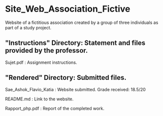# Site_Web_Association_Fictive
Website of a fictitious association created by a group of three individuals as part of a study project.

## "Instructions" Directory: Statement and files provided by the professor.
Sujet.pdf : Assignment instructions.

## "Rendered" Directory: Submitted files.

Sae_Ashok_Flavio_Katia : Website submitted. Grade received: 18.5/20

README.md : Link to the website.

Rapport_php.pdf : Report of the completed work.
